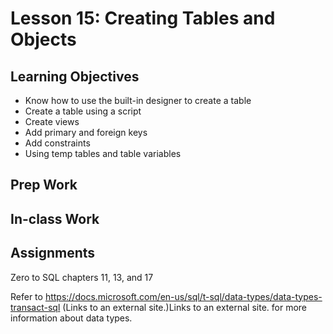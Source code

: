 # Lesson 15: Creating Tables and Objects

## Learning Objectives
* Know how to use the built-in designer to create a table
* Create a table using a script
* Create views
* Add primary and foreign keys
* Add constraints
* Using temp tables and table variables

## Prep Work

## In-class Work

## Assignments
Zero to SQL chapters 11, 13, and 17

Refer to https://docs.microsoft.com/en-us/sql/t-sql/data-types/data-types-transact-sql (Links to an external site.)Links to an external site. for more information about data types.
